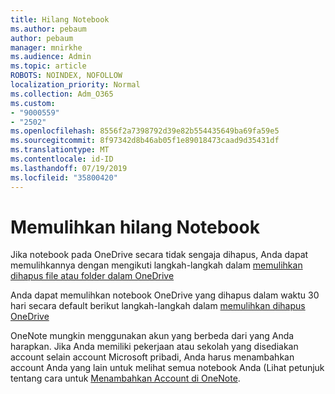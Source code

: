 ```yaml
---
title: Hilang Notebook
ms.author: pebaum
author: pebaum
manager: mnirkhe
ms.audience: Admin
ms.topic: article
ROBOTS: NOINDEX, NOFOLLOW
localization_priority: Normal
ms.collection: Adm_O365
ms.custom:
- "9000559"
- "2502"
ms.openlocfilehash: 8556f2a7398792d39e82b554435649ba69fa59e5
ms.sourcegitcommit: 8f97342d8b46ab05f1e89018473caad9d35431df
ms.translationtype: MT
ms.contentlocale: id-ID
ms.lasthandoff: 07/19/2019
ms.locfileid: "35800420"
---
```

# <a name="recover-missing-notebook"></a>Memulihkan hilang Notebook

Jika notebook pada OneDrive secara tidak sengaja dihapus, Anda dapat memulihkannya dengan mengikuti langkah-langkah dalam [memulihkan dihapus file atau folder dalam OneDrive](https://support.office.com/article/949ada80-0026-4db3-a953-c99083e6a84f)

Anda dapat memulihkan notebook OneDrive yang dihapus dalam waktu 30 hari secara default berikut langkah-langkah dalam [memulihkan dihapus OneDrive](https://docs.microsoft.com/onedrive/restore-deleted-onedrive)

OneNote mungkin menggunakan akun yang berbeda dari yang Anda harapkan. Jika Anda memiliki pekerjaan atau sekolah yang disediakan account selain account Microsoft pribadi, Anda harus menambahkan account Anda yang lain untuk melihat semua notebook Anda (Lihat petunjuk tentang cara untuk [Menambahkan Account di OneNote](https://support.office.com/article/5afff855-54ee-47e4-a773-db048d4ac299).